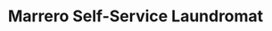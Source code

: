 ---
title: "Marrero Self-Service Laundromat"
url: /camden/marrero-self-service-laundromat/
shop: Wäscherei
---